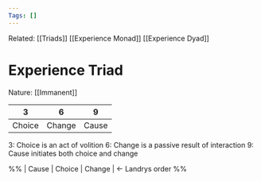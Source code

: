 ```yaml
---
Tags: []
---
```

Related: [[Triads]] [[Experience Monad]] [[Experience Dyad]]
# Experience Triad
Nature: [[Immanent]]

| 3 | 6 | 9 |
|---|---|---|
| Choice | Change | Cause | 

3: Choice is an act of volition
6: Change is a passive result of interaction 
9: Cause initiates both choice and change



%% 
| Cause | Choice | Change | <- Landrys order
%%
